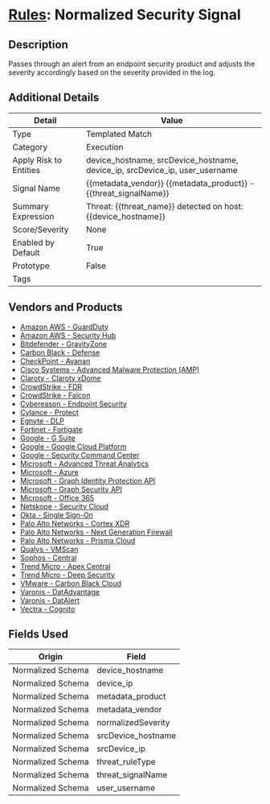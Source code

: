 # [Rules](README.md): Normalized Security Signal

## Description
Passes through an alert from an endpoint security product and adjusts the severity accordingly based on the severity provided in the log.

## Additional Details
|Detail|Value|
|----|----|
|Type|Templated Match|
|Category|Execution|
|Apply Risk to Entities|device_hostname, srcDevice_hostname, device_ip, srcDevice_ip, user_username|
|Signal Name|{{metadata_vendor}} {{metadata_product}} - {{threat_signalName}}|
|Summary Expression|Threat: {{threat_name}} detected on host: {{device_hostname}}|
|Score/Severity|None|
|Enabled by Default|True|
|Prototype|False|
|Tags||
## Vendors and Products
- [Amazon AWS - GuardDuty](../products/2ca0adcf-7616-4474-8557-a3773515aa6d.md)
- [Amazon AWS - Security Hub](../products/d0aebc1c-db4d-440f-b69f-70dae24befff.md)
- [Bitdefender - GravityZone](../products/046b3623-69fe-409f-9e80-fd3ebef0654f.md)
- [Carbon Black - Defense](../products/4448ca62-bb4f-4859-a6a2-d9262f9e48f0.md)
- [CheckPoint - Avanan](../products/b8956e27-b893-4518-85ff-20835710c3cf.md)
- [Cisco Systems - Advanced Malware Protection (AMP)](../products/7eaa4c44-5b7f-4d9e-8c1c-c4105c2b7506.md)
- [Claroty - Claroty xDome](../products/8cdfb3fc-8700-4012-bf3d-7dfc147d291b.md)
- [CrowdStrike - FDR](../products/569a3a44-c29f-492e-bcf4-5dc04e2ab0f3.md)
- [CrowdStrike - Falcon](../products/840c72e0-4e47-41e7-9b93-31f55d12f07d.md)
- [Cybereason - Endpoint Security](../products/12d00042-d90d-4055-a171-01a1f635a613.md)
- [Cylance - Protect](../products/60829f4a-7acb-47d1-ad23-8424fcf83dcb.md)
- [Egnyte - DLP](../products/114420df-d10c-4e88-92e9-0d95102c1a3d.md)
- [Fortinet - Fortigate](../products/c57e2c85-4fc1-4fb7-8fa1-dbc5235231ad.md)
- [Google - G Suite](../products/e73cd65a-7a4b-4ce9-9d73-e5d9c824c214.md)
- [Google - Google Cloud Platform](../products/dcc85cfc-a698-4d09-87de-f2c723f3ad07.md)
- [Google - Security Command Center](../products/78a80406-d37b-4a17-a25e-dbf53289b647.md)
- [Microsoft - Advanced Threat Analytics](../products/ae48ad1f-04e5-47c6-9892-25555e5f728b.md)
- [Microsoft - Azure](../products/a1225af5-e778-4068-a9a2-47da93d1ff24.md)
- [Microsoft - Graph Identity Protection API](../products/4da7313c-5123-4eae-bb84-5d868fc55a74.md)
- [Microsoft - Graph Security API](../products/ef42eb74-7444-4fee-b231-b4eb1e7c9660.md)
- [Microsoft - Office 365](../products/d3ed003d-5ddd-4c7a-bea5-63eae6311833.md)
- [Netskope - Security Cloud](../products/B3582ED2-1A0C-452D-9802-97433D143486.md)
- [Okta - Single Sign-On](../products/51278354-d6b5-4c8e-a8fd-8197df334e67.md)
- [Palo Alto Networks - Cortex XDR](../products/146522A1-DC9A-40A5-A909-2EB3B665B1D1.md)
- [Palo Alto Networks - Next Generation Firewall](../products/46f5fa2c-1a62-4692-82ad-ed87800a0adb.md)
- [Palo Alto Networks - Prisma Cloud](../products/343b9323-d279-40d9-946f-809242e5cf98.md)
- [Qualys - VMScan](../products/08d5e888-ae62-462a-80d9-c0df7d3643c1.md)
- [Sophos - Central](../products/e5a708c9-82be-4df9-8ea0-07cac95abf2a.md)
- [Trend Micro - Apex Central](../products/F362EA03-9BBB-4701-B2DF-5460C4A289CF.md)
- [Trend Micro - Deep Security](../products/57cec26c-f94e-4403-add4-dae2382b5c16.md)
- [VMware - Carbon Black Cloud](../products/f9cea291-9030-4e41-9836-6dd9274d6df4.md)
- [Varonis - DatAdvantage](../products/4d6a3683-4edb-4330-9e9f-b8608cd63981.md)
- [Varonis - DatAlert](../products/bd98578e-3f97-4e5a-93ec-bbff28f90ccf.md)
- [Vectra - Cognito](../products/51afd72e-94b0-42f3-b65c-cf8edbacf7cf.md)


## Fields Used

|Origin|Field|
|----|----|
|Normalized Schema|device_hostname|
|Normalized Schema|device_ip|
|Normalized Schema|metadata_product|
|Normalized Schema|metadata_vendor|
|Normalized Schema|normalizedSeverity|
|Normalized Schema|srcDevice_hostname|
|Normalized Schema|srcDevice_ip|
|Normalized Schema|threat_ruleType|
|Normalized Schema|threat_signalName|
|Normalized Schema|user_username|


